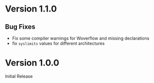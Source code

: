 # Version 1.1.0

## Bug Fixes

- Fix some compiler warnings for Woverflow and missing declarations
- fix `syslimits` values for different architectures

# Version 1.0.0

Initial Release
